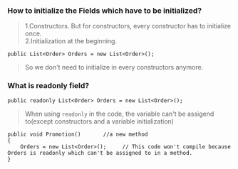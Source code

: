 ### How to initialize the Fields which have to be initialized?
>1.Constructors. But for constructors, every constructor has to initialize once.   
>2.Initialization at the beginning.
```
public List<Order> Orders = new List<Order>();
```
>So we don't need to initialize in every constructors anymore.  

### What is readonly field?
```
public readonly List<Order> Orders = new List<Order>();
```
>When using `readonly` in the code, the variable can't be assigend to(except constructors and a variable initialization)
```
public void Promotion()       //a new method
{
    Orders = new List<Order>();     // This code won't compile because Orders is readonly which can't be assigned to in a method.
}
```
